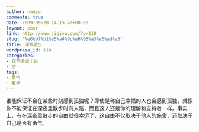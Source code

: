 ```yaml
---
author: nanyu
comments: true
date: 2009-09-28 14:15:42+00:00
layout: post
link: http://www.jiqiyu.com/?p=118
slug: '%e6%b7%b1%e5%a4%9c%e6%95%a3%e6%ad%a5'
title: 深夜散步
wordpress_id: 118
categories:
- 四不像或小说
- 杂
tags:
- 勇气
- 散步
---
```


谁能保证不会在某些时刻感到孤独呢？即使是称自己幸福的人也会感到孤独，就像你不能保证在深夜里散步时有人陪，而且这人还是你的理解和支持者一样。事实上，有在深夜里散步的自由就很幸运了，这自由不仅取决于他人的施舍，还取决于自己是否有勇气。
